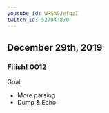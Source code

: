 ```yaml
---
youtube_id: WRShSJefqzI
twitch_id: 527947870
---
```


## December 29th, 2019
### Fiiish! 0012
Goal:
- More parsing
- Dump & Echo


